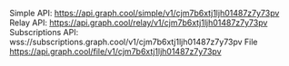 Simple API: https://api.graph.cool/simple/v1/cjm7b6xtj1ljh01487z7y73pv
Relay API: https://api.graph.cool/relay/v1/cjm7b6xtj1ljh01487z7y73pv
Subscriptions API: wss://subscriptions.graph.cool/v1/cjm7b6xtj1ljh01487z7y73pv
File https://api.graph.cool/file/v1/cjm7b6xtj1ljh01487z7y73pv
